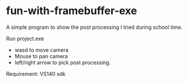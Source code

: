 # fun-with-framebuffer-exe
A simple program to show the post processing I tried during school time.  
  
Run project.exe  
- wasd to move camera  
- Mouse to pan camera  
- left/right arrow to pick post processing.  
  
Requirement: VS140 sdk  
  
